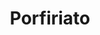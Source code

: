 ﻿---
title: "Porfiriato"
permalink: periodes_658.html
layout: periode
dataInici: 1877-05-05
dataFi: 1911-05-25
sidebar: periodes
pares:
  - 471:
    title: "Época Victoriana"
    dataInici: "(1837)"
    dataFi: "(1901)"

fills:
jocsPrincipals:
jocsEscenaris:
  - title: "Lords of the Sierra Madre (second edition)"
    bggId: 284

  - title: "Pax Porfiriana"
    bggId: 128780

jocsEpoca:
jocsEpocaEscenaris:
---
